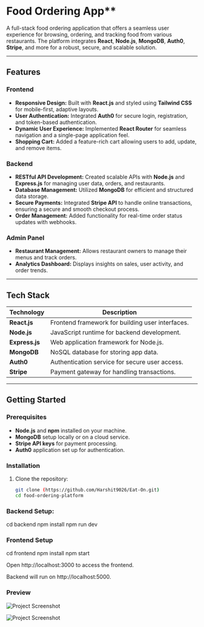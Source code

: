 #  Food Ordering App**  
A full-stack food ordering application that offers a seamless user experience for browsing, ordering, and tracking food from various restaurants. The platform integrates **React**, **Node.js**, **MongoDB**, **Auth0**, **Stripe**, and more for a robust, secure, and scalable solution.

---

## **Features**  

### **Frontend**  
- **Responsive Design:** Built with **React.js** and styled using **Tailwind CSS** for mobile-first, adaptive layouts.  
- **User Authentication:** Integrated **Auth0** for secure login, registration, and token-based authentication.  
- **Dynamic User Experience:** Implemented **React Router** for seamless navigation and a single-page application feel.  
- **Shopping Cart:** Added a feature-rich cart allowing users to add, update, and remove items.  

### **Backend**  
- **RESTful API Development:** Created scalable APIs with **Node.js** and **Express.js** for managing user data, orders, and restaurants.  
- **Database Management:** Utilized **MongoDB** for efficient and structured data storage.  
- **Secure Payments:** Integrated **Stripe API** to handle online transactions, ensuring a secure and smooth checkout process.  
- **Order Management:** Added functionality for real-time order status updates with webhooks.  

### **Admin Panel**  
- **Restaurant Management:** Allows restaurant owners to manage their menus and track orders.  
- **Analytics Dashboard:** Displays insights on sales, user activity, and order trends.  

---

## **Tech Stack**  

| Technology   | Description                                   |  
|--------------|-----------------------------------------------|  
| **React.js** | Frontend framework for building user interfaces. |  
| **Node.js**  | JavaScript runtime for backend development.    |  
| **Express.js** | Web application framework for Node.js.         |  
| **MongoDB**  | NoSQL database for storing app data.           |  
| **Auth0**    | Authentication service for secure user access. |  
| **Stripe**   | Payment gateway for handling transactions.     |  

---

## **Getting Started**  

### **Prerequisites**  
- **Node.js** and **npm** installed on your machine.  
- **MongoDB** setup locally or on a cloud service.  
- **Stripe API keys** for payment processing.  
- **Auth0** application set up for authentication.  

### **Installation**  
1. Clone the repository:  
   ```bash
   git clone (https://github.com/Harshit9026/Eat-On.git)
   cd food-ordering-platform
   
### **Backend Setup:**
cd backend
npm install
npm run dev

### **Frontend Setup**
cd frontend
npm install
npm start


Open http://localhost:3000 to access the frontend.

Backend will run on http://localhost:5000.

### **Preview**

![Project Screenshot](https://github.com/Harshit9026/Eat-On/blob/my-new-branch/src/assets/Eatonimg.png?raw=true)

![Project Screenshot](https://github.com/Harshit9026/Eat-On/blob/my-new-branch/src/assets/Eatonimg2%20-%20Copy.png?raw=true)


    

